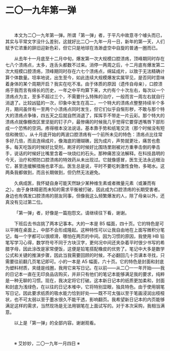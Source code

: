 # 二〇一九年第一弹

&emsp;&emsp;

&emsp;&emsp;本文为二〇一九年第一弹。所谓「第一弹」者，于平凡中故意寻个噱头而已，其实与平常文字没什么差别，这就好比二〇一九年一月一日，新年的第一天，人们赋予它浓重的辞旧迎新色彩，但它只是地球在浩渺虚空中自旋的普通一圈而已。

&emsp;&emsp;从去年十一月底至十二月中旬，爆发第一次大规模口腔溃疡，顶峰期同时存在七八个溃疡点，太多，连舌头都数不过来。消停一两周之后，十二月底有爆发第二次大规模口腔溃疡，顶峰期同时存在六七个溃疡点，绵延成片，以致于无法精确计算个体数量。坦率地说，出生至今，如此连续大规模爆发实属罕见，是否同时意味着身体的某个周期开启？我实在吃不准。由于体质的原因（遗传自母亲），口腔溃疡于我而言有绵长的历史，一年之中平均算下来，大约有个十次左右，每次以一个溃疡点为主，至多不超过三个，不需要什么特殊的治疗，一般而言一周左右就自行消退了。比较凶猛的一次，印象中发生在高二，一个特大的溃疡点整整持续半个多月，期间虽伴有一至两个小溃疡点同时发生，但它们似乎自惭形秽，不敢与那个特大的溃疡点争锋，四五天之后就自然消退了，挥挥手不带走一片云彩。那个特大的溃疡点就像棚改区里坚挺的钉子户，最惨痛的时候我几乎觉得它要穿透嘴唇下部形成一个恐怖的空洞。疼得根本没法说话，基本靠手势和纸笔交流（那个时候没有短信和微信）。从十月底开始的两波口腔溃疡有一个前所未见的特色：溃疡点比往常多好几倍，而且连绵成片，像海底的珊瑚礁，因为成片，声势就更壮，痛苦也愈多。每天吃饭的时候好比受刑，刷牙的时候好比围场里刚被对方重拳击倒的拳击手，说话的时候好比嘴里含着一块烧红的石头。那种痛苦没法解释。在科技昌明的今天，治疗和预防口腔溃疡的特效药从未出现过。它就像感冒，医生无法永远根治它，甚至连缓解措施也拿不出。医生总是说，平时不要吃刺激性食物，多喝水。这两条我都做到，而且长期做到，但仍然无法避免。

&emsp;&emsp;久病成医，我怀疑自身可能天然缺少某种维生素或者微量元素（或兼而有之）。由于身体精密而未知的需求平衡被打破，因此成为口腔溃疡的长期受害者。身边也有偶发口腔溃疡的朋友同事，但像我这么频繁爆发的人，除了母亲以外，还真没有见过第二位。

&emsp;&emsp;「第一弹」者，好像是一篇抱怨文。请继续往下看，谢谢。

&emsp;&emsp;下班后去书店挑了两本记事本。大的一本是 B5 幅面，四十页。它的特色是可以平摊在桌面上，中部不会形成隆起。这种特性可以让我自由地在上面写微积分笔记，每一个字都可以很顺滑，哪怕在两页的中间。因为习惯的原因，我使用 HB 铅笔写学习心得，数学符号不同于方块汉字，更何况中间还夹杂着平时很少书写的希腊字母，因此涂改是家常便饭，这便是铅笔搭配橡皮的优势了。笔记中大多是数学公式和关键的推演步骤，因此当我需要回顾的时候，不必翻回几十页课本寻找，只需要往前翻几页笔记即可。小的一本是 A5 幅面，六十页。它的特色是封面和封底为塑料材质，夹缝是线圈，我用它来写日记。在以前——从二〇一一年开始——我的日记本一直在无印良品店购买，并非只有他们的笔记本能够满足我的要求，纯粹是一种无聊的习惯。现在，我决定将它打破。这本新日记本的纸质更加柔和，封面和封底为浅绿色，在以往的日记本堆中，它将特别显眼，独具特色。由于使用钢笔写日记，因此要求纸质的吸水能力恰到好处——既不可太强以至于笔画浸润出枝桠状，也不可太弱以至于墨水很久不能干透，影响翻页。我希望新日记本的内页能够满足这样的需求，当然现场是无法用钢笔在上面试写的。对于本次采购，我相当满意。

&emsp;&emsp;以上是「第一弹」的全部内容。谢谢观看。

&emsp;&emsp;

&emsp;&emsp;※ 艾妙妙，二〇一九年一月四日 ※